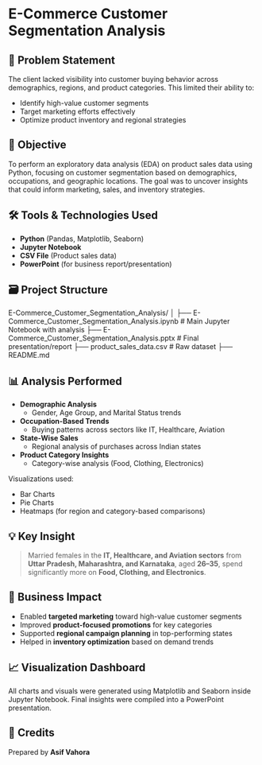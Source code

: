 # E-Commerce Customer Segmentation Analysis

## 📌 Problem Statement

The client lacked visibility into customer buying behavior across demographics, regions, and product categories. This limited their ability to:
- Identify high-value customer segments
- Target marketing efforts effectively
- Optimize product inventory and regional strategies

## 🎯 Objective

To perform an exploratory data analysis (EDA) on product sales data using Python, focusing on customer segmentation based on demographics, occupations, and geographic locations. The goal was to uncover insights that could inform marketing, sales, and inventory strategies.

## 🛠️ Tools & Technologies Used

- **Python** (Pandas, Matplotlib, Seaborn)
- **Jupyter Notebook**
- **CSV File** (Product sales data)
- **PowerPoint** (for business report/presentation)

## 🗃️ Project Structure

E-Commerce_Customer_Segmentation_Analysis/
│
├── E-Commerce_Customer_Segmentation_Analysis.ipynb # Main Jupyter Notebook with analysis
├── E-Commerce_Customer_Segmentation_Analysis.pptx # Final presentation/report
├── product_sales_data.csv # Raw dataset
├── README.md



## 📊 Analysis Performed

- **Demographic Analysis**
  - Gender, Age Group, and Marital Status trends
- **Occupation-Based Trends**
  - Buying patterns across sectors like IT, Healthcare, Aviation
- **State-Wise Sales**
  - Regional analysis of purchases across Indian states
- **Product Category Insights**
  - Category-wise analysis (Food, Clothing, Electronics)

Visualizations used:
- Bar Charts
- Pie Charts
- Heatmaps (for region and category-based comparisons)

## 💡 Key Insight

> Married females in the **IT, Healthcare, and Aviation sectors** from **Uttar Pradesh, Maharashtra, and Karnataka**, aged **26–35**, spend significantly more on **Food, Clothing, and Electronics**.

## 🚀 Business Impact

- Enabled **targeted marketing** toward high-value customer segments
- Improved **product-focused promotions** for key categories
- Supported **regional campaign planning** in top-performing states
- Helped in **inventory optimization** based on demand trends

## 📈 Visualization Dashboard

All charts and visuals were generated using Matplotlib and Seaborn inside Jupyter Notebook. Final insights were compiled into a PowerPoint presentation.

## 📎 Credits

Prepared by **Asif Vahora** 
